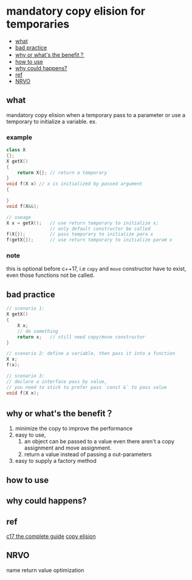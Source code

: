 # mandatory copy elision for temporaries

- [what](#what)
- [bad practice](#bad-practice)
- [why or what's the benefit？](#why-or-whats-the-benefit)
- [how to use](#how-to-use)
- [why could happens?](#why-could-happens)
- [ref](#ref)
- [NRVO](#nrvo)

## what
mandatory copy elision when a temporary pass to a parameter or use a temporary to initialize a variable. ex.

### example

```cpp
class X
{};
X getX()
{
    return X{}; // return a temporary
}
void f(X x) // x is initialized by passed argument
{

}
void f(X&&);

// useage
X x = getX();   // use return temporary to initialize x;
                // only default constructor be called
f(X{});         // pass temporary to initialize para x
f(getX{});      // use return temporary to initialize param x
```

### note
this is optional before c++17, i.e `copy` and `move` constructor have to exist, even those functions not be called.

## bad practice
```cpp
// scenario 1:
X getX()
{
    X x;
    // do something
    return x;   // still need copy/move constructor
}

// scenario 2: define a variable, then pass it into a function
X x;
f(x);

// scenario 3:
// declare a interface pass by value,
// you need to stick to prefer pass `const &` to pass value
void f(X x);
```

## why or what's the benefit？
1. minimize the copy to improve the performance
2. easy to use,
   1. an object can be passed to a value even there aren't a copy assignment and move assignment.
   2. return a value instead of passing a out-parameters
3. easy to supply a factory method
## how to use

## why could happens?

## ref
[c17 the complete guide](https://github.com/MeouSker77/Cpp17)
[copy elision](https://en.cppreference.com/w/cpp/language/copy_elision)

## NRVO
name return value optimization
